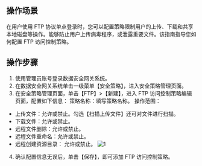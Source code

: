 ## 操作场景
在用户使用 FTP 协议单点登录时，您可以配置策略限制用户的上传、下载和共享本地磁盘等操作。能够防止用户上传病毒程序，或泄露重要文件。该指南指导您如何配置 FTP 访问控制策略。



## 操作步骤

1. 使用管理员账号登录数据安全网关系统。
2. 在数据安全网关系统单击一级菜单【安全策略】，进入安全策略管理页面。
3. 在安全策略管理页面，单击【FTP】>【新建】，进入 FTP 访问控制策略编辑页面，配置如下信息：
策略名称：填写策略名称。
操作范围：
 - 上传文件：允许或禁止。勾选【扫描上传文件】还可对文件进行扫描。
 - 下载文件：允许或禁止。
 - 远程文件删除：允许或禁止。
 - 远程文件重命名：允许或禁止。
 - 远程创建资源目录： 允许或禁止。
![1](https://main.qcloudimg.com/raw/6896453159bc0c01d3d63683b525e886.png)
4. 确认配置信息无误后，单击【保存】，即可添加 FTP 访问控制策略。

